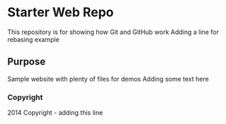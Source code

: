 # Starter Web Repo

This repository is for showing how Git and GitHub work
Adding a line for rebasing example

## Purpose

Sample website with plenty of files for demos
Adding some text here

### Copyright

2014 Copyright - adding this line